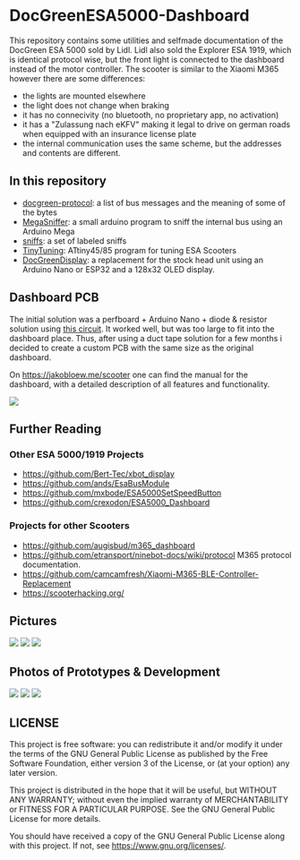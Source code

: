 # DocGreenESA5000-Dashboard

This repository contains some utilities and selfmade documentation of the
DocGreen ESA 5000 sold by Lidl. Lidl also sold the Explorer ESA
1919, which is identical protocol wise, but the front light is connected to the
dashboard instead of the motor controller.
The scooter is similar to the Xiaomi M365 however there are some differences:
- the lights are mounted elsewhere
- the light does not change when braking
- it has no connecivity (no bluetooth, no proprietary app, no activation)
- it has a "Zulassung nach eKFV" making it legal to drive on german roads when
equipped with an insurance license plate
- the internal communication uses the same scheme, but the addresses and
contents are different.

## In this repository

- [docgreen-protocol](docgreen-protocol.md): a list of bus messages and the meaning of some of the bytes
- [MegaSniffer](MegaSniffer/): a small arduino program to sniff the internal bus using an Arduino Mega
- [sniffs](sniffs/): a set of labeled sniffs
- [TinyTuning](TinyTuning/): ATtiny45/85 program for tuning ESA Scooters
- [DocGreenDisplay](DocGreenDisplay/): a replacement for the stock head unit using an Arduino Nano or ESP32 and
a 128x32 OLED display.

## Dashboard PCB

The initial solution was a perfboard + Arduino Nano + diode & resistor solution using
[this circuit](https://i.m4gnus.de/12d7a2.svg). It worked well, but was too large to fit into the dashboard place.
Thus, after using a duct tape solution for a few months i decided to create a custom PCB with the same
size as the original dashboard.

On https://jakobloew.me/scooter one can find the manual for the dashboard, with a detailed description of
all features and functionality.

![](https://i.m4gnus.de/12d79a.JPG)

## Further Reading

### Other ESA 5000/1919 Projects
- https://github.com/Bert-Tec/xbot_display
- https://github.com/ands/EsaBusModule
- https://github.com/mxbode/ESA5000SetSpeedButton
- https://github.com/crexodon/ESA5000_Dashboard

### Projects for other Scooters
- https://github.com/augisbud/m365_dashboard
- https://github.com/etransport/ninebot-docs/wiki/protocol M365 protocol documentation.
- https://github.com/camcamfresh/Xiaomi-M365-BLE-Controller-Replacement
- https://scooterhacking.org/

## Pictures

![](https://i.m4gnus.de/12d799.JPG)
![](https://i.m4gnus.de/12d798.PNG)
![](https://i.m4gnus.de/12d7a4.PNG)

## Photos of Prototypes & Development
![](https://i.m4gnus.de/12d7a1.jpg)
![](https://i.m4gnus.de/12d7a2.jpg)
![](https://i.m4gnus.de/12d7a3.jpg)

## LICENSE

This project is free software: you can redistribute it and/or modify
it under the terms of the GNU General Public License as published by
the Free Software Foundation, either version 3 of the License, or
(at your option) any later version.

This project is distributed in the hope that it will be useful,
but WITHOUT ANY WARRANTY; without even the implied warranty of
MERCHANTABILITY or FITNESS FOR A PARTICULAR PURPOSE.  See the
GNU General Public License for more details.

You should have received a copy of the GNU General Public License
along with this project.  If not, see <https://www.gnu.org/licenses/>.
